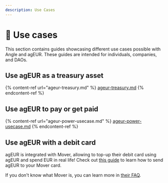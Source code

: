 ```yaml
---
description: Use Cases
---
```


# 🧩 Use cases

This section contains guides showcasing different use cases possible with Angle and agEUR. These guides are intended for individuals, companies, and DAOs.

## Use agEUR as a treasury asset

{% content-ref url="ageur-treasury.md" %}
[ageur-treasury.md](ageur-treasury.md)
{% endcontent-ref %}

## Use agEUR to pay or get paid

{% content-ref url="ageur-power-usecase.md" %}
[ageur-power-usecase.md](ageur-power-usecase.md)
{% endcontent-ref %}

## Use agEUR with a debit card

agEUR is integrated with Mover, allowing to top-up their debit card using agEUR and spend EUR in real life! Check out [this guide](https://faq.viamover.com/angle-protocol/how-to-top-up-mover-debit-card-with-ageur-tokens) to learn how to send agEUR to your Mover card. 

If you don't know what Mover is, you can learn more in [their FAQ](https://faq.viamover.com/what-does-mover-do). 

